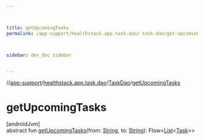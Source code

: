 ```yaml
---



title: getUpcomingTasks
permalink: /app-support/healthstack.app.task.dao/-task-dao/get-upcoming-tasks.html



sidebar: dev_doc_sidebar


---
```




//[app-support](/app-support.html)/[healthstack.app.task.dao](../index.html)/[TaskDao](index.html)/[getUpcomingTasks](get-upcoming-tasks.html)



# getUpcomingTasks



[androidJvm]\
abstract fun [getUpcomingTasks](get-upcoming-tasks.html)(from: [String](https://kotlinlang.org/api/latest/jvm/stdlib/kotlin/-string/index.html), to: [String](https://kotlinlang.org/api/latest/jvm/stdlib/kotlin/-string/index.html)): Flow&lt;[List](https://kotlinlang.org/api/latest/jvm/stdlib/kotlin.collections/-list/index.html)&lt;[Task](../../healthstack.app.task.entity/-task/index.html)&gt;&gt;






